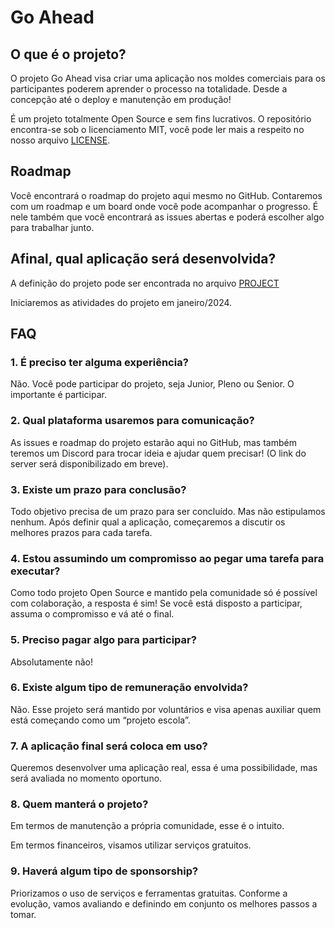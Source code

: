 # Go Ahead

## O que é o projeto?

O projeto Go Ahead visa criar uma aplicação nos moldes comerciais para os participantes poderem aprender o processo na totalidade. Desde a concepção até o deploy e manutenção em produção!

É um projeto totalmente Open Source e sem fins lucrativos. O repositório encontra-se sob o licenciamento MIT, você pode ler mais a respeito no nosso arquivo [LICENSE](./LICENSE).

## Roadmap

Você encontrará o roadmap do projeto aqui mesmo no GitHub. Contaremos com um roadmap e um board onde você pode acompanhar o progresso. É nele também que você encontrará as issues abertas e poderá escolher algo para trabalhar junto.

## Afinal, qual aplicação será desenvolvida?

A definição do projeto pode ser encontrada no arquivo [PROJECT](./PROJECT.md)

Iniciaremos as atividades do projeto em janeiro/2024.

## FAQ

### 1. É preciso ter alguma experiência?

Não. Você pode participar do projeto, seja Junior, Pleno ou Senior. O importante é participar.

### 2. Qual plataforma usaremos para comunicação?

As issues e roadmap do projeto estarão aqui no GitHub, mas também teremos um Discord para trocar ideia e ajudar quem precisar! (O link do server será disponibilizado em breve).

### 3. Existe um prazo para conclusão?

Todo objetivo precisa de um prazo para ser concluído. Mas não estipulamos nenhum. Após definir qual a aplicação, começaremos a discutir os melhores prazos para cada tarefa.

### 4. Estou assumindo um compromisso ao pegar uma tarefa para executar?

Como todo projeto Open Source e mantido pela comunidade só é possível com colaboração, a resposta é sim! Se você está disposto a participar, assuma o compromisso e vá até o final.

### 5. Preciso pagar algo para participar?

Absolutamente não!

### 6. Existe algum tipo de remuneração envolvida?

Não. Esse projeto será mantido por voluntários e visa apenas auxiliar quem está começando como um “projeto escola”.

### 7. A aplicação final será coloca em uso?

Queremos desenvolver uma aplicação real, essa é uma possibilidade, mas será avaliada no momento oportuno.

### 8. Quem manterá o projeto?

Em termos de manutenção a própria comunidade, esse é o intuito.

Em termos financeiros, visamos utilizar serviços gratuitos.

### 9. Haverá algum tipo de sponsorship?

Priorizamos o uso de serviços e ferramentas gratuitas. Conforme a evolução, vamos avaliando e definindo em conjunto os melhores passos a tomar.
